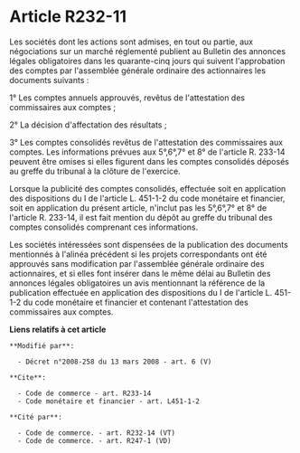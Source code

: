 # Article R232-11

Les sociétés dont les actions sont admises, en tout ou partie, aux négociations sur un marché réglementé publient au Bulletin
des annonces légales obligatoires dans les quarante-cinq jours qui suivent l'approbation des comptes par l'assemblée générale
ordinaire des actionnaires les documents suivants : 

1° Les comptes annuels approuvés, revêtus de l'attestation des commissaires aux comptes ; 

2° La décision d'affectation des résultats ; 

3° Les comptes consolidés revêtus de l'attestation des commissaires aux comptes. Les informations prévues aux 5°,6°,7° et 8°
de l'article R. 233-14 peuvent être omises si elles figurent dans les comptes consolidés déposés au greffe du tribunal à la
clôture de l'exercice. 

Lorsque la publicité des comptes consolidés, effectuée soit en application des dispositions du I de l'article L. 451-1-2 du
code monétaire et financier, soit en application du présent article, n'inclut pas les 5°,6°,7° et 8° de l'article R. 233-14,
il est fait mention du dépôt au greffe du tribunal des comptes consolidés comprenant ces informations. 

Les sociétés intéressées sont dispensées de la publication des documents mentionnés à l'alinéa précédent si les projets
correspondants ont été approuvés sans modification par l'assemblée générale ordinaire des actionnaires, et si elles font
insérer dans le même délai au Bulletin des annonces légales obligatoires un avis mentionnant la référence de la publication
effectuée en application des dispositions du I de l'article L. 451-1-2 du code monétaire et financier et contenant
l'attestation des commissaires aux comptes.

**Liens relatifs à cet article**

	**Modifié par**:

	  - Décret n°2008-258 du 13 mars 2008 - art. 6 (V)

	**Cite**:

	  - Code de commerce - art. R233-14
	  - Code monétaire et financier - art. L451-1-2

	**Cité par**:

	  - Code de commerce. - art. R232-14 (VT)
	  - Code de commerce. - art. R247-1 (VD)
